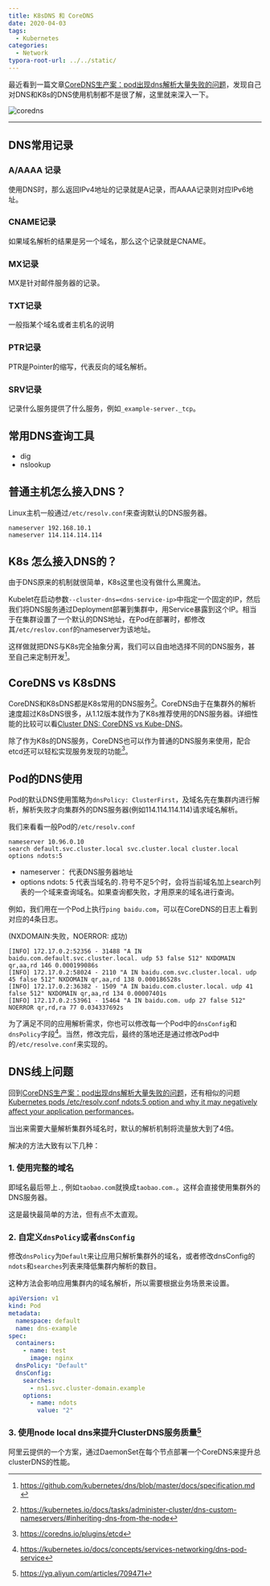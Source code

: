 ```yaml
---
title: K8sDNS 和 CoreDNS
date: 2020-04-03
tags: 
  - Kubernetes
categories:
  - Network
typora-root-url: ../../static/
---
```


最近看到一篇文章[CoreDNS生产案：pod出现dns解析大量失败的问题](^1)，发现自己对DNS和K8s的DNS使用机制都不是很了解，这里就来深入一下。

![coredns](/img/12/coredns.png)

<!--more-->

---

## DNS常用记录

### A/AAAA 记录

使用DNS时，那么返回IPv4地址的记录就是A记录，而AAAA记录则对应IPv6地址。

### CNAME记录

如果域名解析的结果是另一个域名，那么这个记录就是CNAME。

### MX记录

MX是针对邮件服务器的记录。

### TXT记录

一般指某个域名或者主机名的说明

### PTR记录

PTR是Pointer的缩写，代表反向的域名解析。

### SRV记录

记录什么服务提供了什么服务，例如`_example-server._tcp`。

## 常用DNS查询工具

- dig
- nslookup

## 普通主机怎么接入DNS？

Linux主机一般通过`/etc/resolv.conf`来查询默认的DNS服务器。

```plain
nameserver 192.168.10.1
nameserver 114.114.114.114
```

## K8s 怎么接入DNS的？

由于DNS原来的机制就很简单，K8s这里也没有做什么黑魔法。

Kubelet在启动参数`--cluster-dns=<dns-service-ip>`中指定一个固定的IP，然后我们将DNS服务通过Deployment部署到集群中，用Service暴露到这个IP。相当于在集群设置了一个默认的DNS地址，在Pod在部署时，都修改其`/etc/reslov.conf`的nameserver为该地址。

这样做就把DNS与K8s完全抽象分离，我们可以自由地选择不同的DNS服务，甚至自己来定制开发[^2]。

## CoreDNS vs K8sDNS

CoreDNS和K8sDNS都是K8s常用的DNS服务[^5]。CoreDNS由于在集群外的解析速度超过K8sDNS很多，从1.12版本就作为了K8s推荐使用的DNS服务器。详细性能的比较可以看[Cluster DNS: CoreDNS vs Kube-DNS](https://coredns.io/2018/11/27/cluster-dns-coredns-vs-kube-dns/)。

除了作为K8s的DNS服务，CoreDNS也可以作为普通的DNS服务来使用，配合etcd还可以轻松实现服务发现的功能[^3]。

## Pod的DNS使用

Pod的默认DNS使用策略为`dnsPolicy: ClusterFirst`，及域名先在集群内进行解析，解析失败才向集群外的DNS服务器(例如114.114.114.114)请求域名解析。

我们来看看一般Pod的`/etc/resolv.conf`

```plain
nameserver 10.96.0.10
search default.svc.cluster.local svc.cluster.local cluster.local
options ndots:5
```

- nameserver： 代表DNS服务器地址
- options ndots: 5 代表当域名的`.`符号不足5个时，会将当前域名加上search列表的一个域来查询域名。如果查询都失败，才用原来的域名进行查询。

例如，我们用在一个Pod上执行`ping baidu.com`，可以在CoreDNS的日志上看到对应的4条日志。

(NXDOMAIN:失败，NOERROR: 成功)

```plain
[INFO] 172.17.0.2:52356 - 31488 "A IN baidu.com.default.svc.cluster.local. udp 53 false 512" NXDOMAIN qr,aa,rd 146 0.000199086s
[INFO] 172.17.0.2:58024 - 2110 "A IN baidu.com.svc.cluster.local. udp 45 false 512" NXDOMAIN qr,aa,rd 138 0.000186528s
[INFO] 172.17.0.2:36382 - 1509 "A IN baidu.com.cluster.local. udp 41 false 512" NXDOMAIN qr,aa,rd 134 0.00007401s
[INFO] 172.17.0.2:53961 - 15464 "A IN baidu.com. udp 27 false 512" NOERROR qr,rd,ra 77 0.034337692s
```

为了满足不同的应用解析需求，你也可以修改每一个Pod中的`dnsConfig`和`dnsPolicy`字段[^4]。当然，修改完后，最终的落地还是通过修改Pod中的`/etc/resolve.conf`来实现的。

## DNS线上问题

回到[CoreDNS生产案：pod出现dns解析大量失败的问题](^1)，还有相似的问题[Kubernetes pods /etc/resolv.conf ndots:5 option and why it may negatively affect your application performances](https://pracucci.com/kubernetes-dns-resolution-ndots-options-and-why-it-may-affect-application-performances.html)。

当出来需要大量解析集群外域名时，默认的解析机制将流量放大到了4倍。

解决的方法大致有以下几种：

### 1. 使用完整的域名

即域名最后带上`.`, 例如`taobao.com`就换成`taobao.com.`。这样会直接使用集群外的DNS服务器。

这是最快最简单的方法，但有点不太直观。

### 2. 自定义`dnsPolicy`或者`dnsConfig`

修改`dnsPolicy`为`Default`来让应用只解析集群外的域名，或者修改dnsConfig的`ndots`和`searches`列表来降低集群内解析的数目。

这种方法会影响应用集群内的域名解析，所以需要根据业务场景来设置。

``` yaml
apiVersion: v1
kind: Pod
metadata:
  namespace: default
  name: dns-example
spec:
  containers:
    - name: test
      image: nginx
  dnsPolicy: "Default"
  dnsConfig:
    searches:
      - ns1.svc.cluster-domain.example
    options:
      - name: ndots
        value: "2"
```

### 3. 使用node local dns来提升ClusterDNS服务质量[^6]

阿里云提供的一个方案，通过DaemonSet在每个节点部署一个CoreDNS来提升总clusterDNS的性能。

[^1]: https://mp.weixin.qq.com/s/UTESN6Q3R_ROah8X6XT_BA
[^2]: https://github.com/kubernetes/dns/blob/master/docs/specification.md
[^3]: https://coredns.io/plugins/etcd
[^4]: https://kubernetes.io/docs/concepts/services-networking/dns-pod-service
[^5]: https://kubernetes.io/docs/tasks/administer-cluster/dns-custom-nameservers/#inheriting-dns-from-the-node
[^6]: https://yq.aliyun.com/articles/709471
